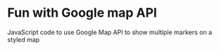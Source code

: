 # Fun with Google map API
JavaScript code to use Google Map API to show multiple markers on a styled map

